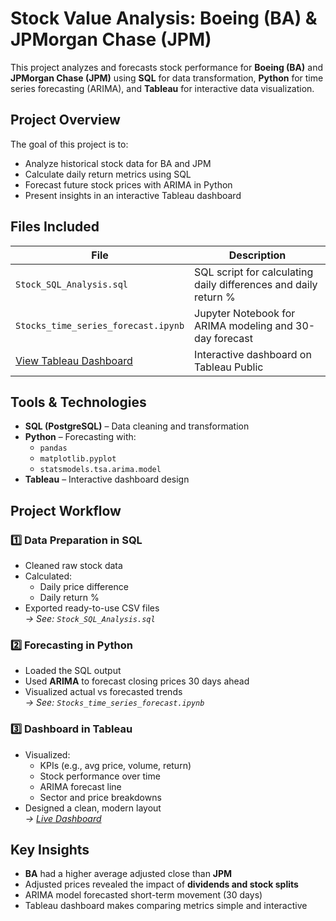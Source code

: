 # Stock Value Analysis: Boeing (BA) & JPMorgan Chase (JPM)

This project analyzes and forecasts stock performance for **Boeing (BA)** and **JPMorgan Chase (JPM)** using **SQL** for data transformation, **Python** for time series forecasting (ARIMA), and **Tableau** for interactive data visualization.


## **Project Overview**

The goal of this project is to:
- Analyze historical stock data for BA and JPM
- Calculate daily return metrics using SQL
- Forecast future stock prices with ARIMA in Python
- Present insights in an interactive Tableau dashboard



## **Files Included**

| File | Description |
|------|-------------|
| `Stock_SQL_Analysis.sql` | SQL script for calculating daily differences and daily return % |
| `Stocks_time_series_forecast.ipynb` | Jupyter Notebook for ARIMA modeling and 30-day forecast |
|[View Tableau Dashboard](https://public.tableau.com/views/StockValueAnalysisBAvsJPM/StockValueAnalysisBAandJPM?:language=en-US&:sid=&:redirect=auth&:display_count=n&:origin=viz_share_link) | Interactive dashboard on Tableau Public |



## **Tools & Technologies**

- **SQL (PostgreSQL)** – Data cleaning and transformation
- **Python** – Forecasting with:
  - `pandas`
  - `matplotlib.pyplot`
  - `statsmodels.tsa.arima.model`
- **Tableau** – Interactive dashboard design



## **Project Workflow**

### 1️⃣ **Data Preparation in SQL**
- Cleaned raw stock data
- Calculated:
  - Daily price difference
  - Daily return %
- Exported ready-to-use CSV files  
*→ See: `Stock_SQL_Analysis.sql`*

### 2️⃣ **Forecasting in Python**
- Loaded the SQL output
- Used **ARIMA** to forecast closing prices 30 days ahead
- Visualized actual vs forecasted trends  
*→ See: `Stocks_time_series_forecast.ipynb`*

### 3️⃣ **Dashboard in Tableau**
- Visualized:
  - KPIs (e.g., avg price, volume, return)
  - Stock performance over time
  - ARIMA forecast line
  - Sector and price breakdowns
- Designed a clean, modern layout  
*→ [Live Dashboard](https://public.tableau.com/views/StockValueAnalysisBAvsJPM/StockValueAnalysisBAandJPM?:language=en-US&:sid=&:redirect=auth&:display_count=n&:origin=viz_share_link)*



## **Key Insights**

- **BA** had a higher average adjusted close than **JPM**
- Adjusted prices revealed the impact of **dividends and stock splits**
- ARIMA model forecasted short-term movement (30 days)
- Tableau dashboard makes comparing metrics simple and interactive
